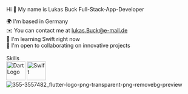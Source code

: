 Hi 👋 My name is Lukas Buck
Full-Stack-App-Developer

🌍 I'm based in Germany<br>
✉️ You can contact me at lukas.Buck@e-mail.de <br>
🧠 I'm learning Swift right now<br>
🤝 I'm open to collaborating on innovative projects<br>
<br>
Skills
<br>
<a href="https://dart.dev/"><img alt="DartLogo" src="https://upload.wikimedia.org/wikipedia/commons/thumb/c/c6/Dart_logo.png/600px-Dart_logo.png?20220718193800" width="50" 
     height="50" ><a>
<a href="https://flutter.dev/"><img alt="Swift" src="https://banner2.cleanpng.com/20180619/wfr/kisspng-swift-apple-logo-objective-c-5b28a6c3713139.5003729715293907874637.jpg" width="50" 
     height="50" ><a>
![355-3557482_flutter-logo-png-transparent-png-removebg-preview](https://user-images.githubusercontent.com/103962359/233628338-4c51e146-854b-410e-84de-6e4cff4b1e8a.png)

